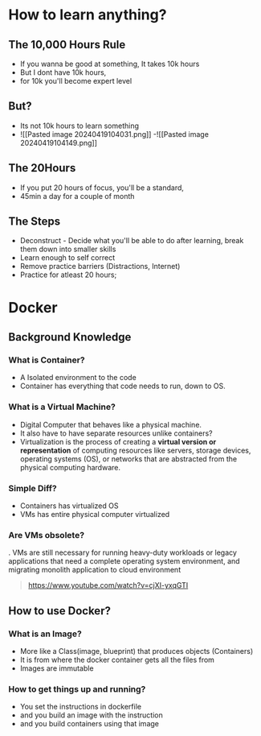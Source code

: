 # How to learn anything?
## The 10,000 Hours Rule
- If you wanna be good at something, It takes 10k hours
- But I dont have 10k hours, 
- for 10k you'll become expert level
## But?
- Its not 10k hours to learn something
- ![[Pasted image 20240419104031.png]]
-![[Pasted image 20240419104149.png]]
## The 20Hours
- If you put 20 hours of focus, you'll be a standard,
- 45min a day for a couple of month
## The Steps
- Deconstruct - Decide what you'll be able to do after learning, break them down into smaller skills
- Learn enough to self correct
- Remove practice barriers (Distractions, Internet)
- Practice for atleast 20 hours;
## 
# Docker
## Background Knowledge
### What is Container?
- A Isolated environment to the code
- Container has everything that code needs to run, down to OS.
### What is a Virtual Machine?
- Digital Computer that behaves like a physical machine.
- It also have to have separate resources unlike containers?
- Virtualization is the process of creating a **virtual version or representation** of computing resources like servers, storage devices, operating systems (OS), or networks that are abstracted from the physical computing hardware.
### Simple Diff?
- Containers has virtualized OS
- VMs has entire physical computer virtualized
### Are VMs obsolete?
. VMs are still necessary for running heavy-duty workloads or legacy applications that need a complete operating system environment, and migrating monolith application to cloud environment

> https://www.youtube.com/watch?v=cjXI-yxqGTI


## How to use Docker?
### What is an Image?
- More like a Class(image, blueprint) that produces objects (Containers)
- It is from where the docker container gets all the files from
- Images are immutable
### How to get things up and running?
- You set the instructions in dockerfile
- and you build an image with the instruction
- and you build containers using that image